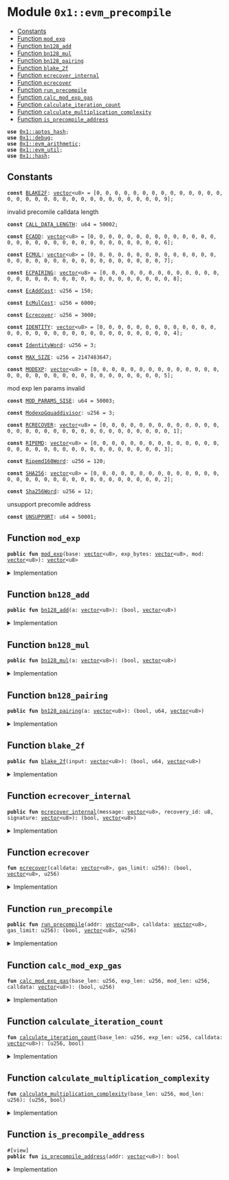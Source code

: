 
<a id="0x1_evm_precompile"></a>

# Module `0x1::evm_precompile`



-  [Constants](#@Constants_0)
-  [Function `mod_exp`](#0x1_evm_precompile_mod_exp)
-  [Function `bn128_add`](#0x1_evm_precompile_bn128_add)
-  [Function `bn128_mul`](#0x1_evm_precompile_bn128_mul)
-  [Function `bn128_pairing`](#0x1_evm_precompile_bn128_pairing)
-  [Function `blake_2f`](#0x1_evm_precompile_blake_2f)
-  [Function `ecrecover_internal`](#0x1_evm_precompile_ecrecover_internal)
-  [Function `ecrecover`](#0x1_evm_precompile_ecrecover)
-  [Function `run_precompile`](#0x1_evm_precompile_run_precompile)
-  [Function `calc_mod_exp_gas`](#0x1_evm_precompile_calc_mod_exp_gas)
-  [Function `calculate_iteration_count`](#0x1_evm_precompile_calculate_iteration_count)
-  [Function `calculate_multiplication_complexity`](#0x1_evm_precompile_calculate_multiplication_complexity)
-  [Function `is_precompile_address`](#0x1_evm_precompile_is_precompile_address)


<pre><code><b>use</b> <a href="../../aptos-stdlib/../move-stdlib/doc/hash.md#0x1_aptos_hash">0x1::aptos_hash</a>;
<b>use</b> <a href="../../aptos-stdlib/doc/debug.md#0x1_debug">0x1::debug</a>;
<b>use</b> <a href="arithmetic.md#0x1_evm_arithmetic">0x1::evm_arithmetic</a>;
<b>use</b> <a href="util.md#0x1_evm_util">0x1::evm_util</a>;
<b>use</b> <a href="../../aptos-stdlib/../move-stdlib/doc/hash.md#0x1_hash">0x1::hash</a>;
</code></pre>



<a id="@Constants_0"></a>

## Constants


<a id="0x1_evm_precompile_BLAKE2F"></a>



<pre><code><b>const</b> <a href="precompile.md#0x1_evm_precompile_BLAKE2F">BLAKE2F</a>: <a href="../../aptos-stdlib/../move-stdlib/doc/vector.md#0x1_vector">vector</a>&lt;u8&gt; = [0, 0, 0, 0, 0, 0, 0, 0, 0, 0, 0, 0, 0, 0, 0, 0, 0, 0, 0, 0, 0, 0, 0, 0, 0, 0, 0, 0, 0, 0, 0, 9];
</code></pre>



<a id="0x1_evm_precompile_CALL_DATA_LENGTH"></a>

invalid precomile calldata length


<pre><code><b>const</b> <a href="precompile.md#0x1_evm_precompile_CALL_DATA_LENGTH">CALL_DATA_LENGTH</a>: u64 = 50002;
</code></pre>



<a id="0x1_evm_precompile_ECADD"></a>



<pre><code><b>const</b> <a href="precompile.md#0x1_evm_precompile_ECADD">ECADD</a>: <a href="../../aptos-stdlib/../move-stdlib/doc/vector.md#0x1_vector">vector</a>&lt;u8&gt; = [0, 0, 0, 0, 0, 0, 0, 0, 0, 0, 0, 0, 0, 0, 0, 0, 0, 0, 0, 0, 0, 0, 0, 0, 0, 0, 0, 0, 0, 0, 0, 6];
</code></pre>



<a id="0x1_evm_precompile_ECMUL"></a>



<pre><code><b>const</b> <a href="precompile.md#0x1_evm_precompile_ECMUL">ECMUL</a>: <a href="../../aptos-stdlib/../move-stdlib/doc/vector.md#0x1_vector">vector</a>&lt;u8&gt; = [0, 0, 0, 0, 0, 0, 0, 0, 0, 0, 0, 0, 0, 0, 0, 0, 0, 0, 0, 0, 0, 0, 0, 0, 0, 0, 0, 0, 0, 0, 0, 7];
</code></pre>



<a id="0x1_evm_precompile_ECPAIRING"></a>



<pre><code><b>const</b> <a href="precompile.md#0x1_evm_precompile_ECPAIRING">ECPAIRING</a>: <a href="../../aptos-stdlib/../move-stdlib/doc/vector.md#0x1_vector">vector</a>&lt;u8&gt; = [0, 0, 0, 0, 0, 0, 0, 0, 0, 0, 0, 0, 0, 0, 0, 0, 0, 0, 0, 0, 0, 0, 0, 0, 0, 0, 0, 0, 0, 0, 0, 8];
</code></pre>



<a id="0x1_evm_precompile_EcAddCost"></a>



<pre><code><b>const</b> <a href="precompile.md#0x1_evm_precompile_EcAddCost">EcAddCost</a>: u256 = 150;
</code></pre>



<a id="0x1_evm_precompile_EcMulCost"></a>



<pre><code><b>const</b> <a href="precompile.md#0x1_evm_precompile_EcMulCost">EcMulCost</a>: u256 = 6000;
</code></pre>



<a id="0x1_evm_precompile_Ecrecover"></a>



<pre><code><b>const</b> <a href="precompile.md#0x1_evm_precompile_Ecrecover">Ecrecover</a>: u256 = 3000;
</code></pre>



<a id="0x1_evm_precompile_IDENTITY"></a>



<pre><code><b>const</b> <a href="precompile.md#0x1_evm_precompile_IDENTITY">IDENTITY</a>: <a href="../../aptos-stdlib/../move-stdlib/doc/vector.md#0x1_vector">vector</a>&lt;u8&gt; = [0, 0, 0, 0, 0, 0, 0, 0, 0, 0, 0, 0, 0, 0, 0, 0, 0, 0, 0, 0, 0, 0, 0, 0, 0, 0, 0, 0, 0, 0, 0, 4];
</code></pre>



<a id="0x1_evm_precompile_IdentityWord"></a>



<pre><code><b>const</b> <a href="precompile.md#0x1_evm_precompile_IdentityWord">IdentityWord</a>: u256 = 3;
</code></pre>



<a id="0x1_evm_precompile_MAX_SIZE"></a>



<pre><code><b>const</b> <a href="precompile.md#0x1_evm_precompile_MAX_SIZE">MAX_SIZE</a>: u256 = 2147483647;
</code></pre>



<a id="0x1_evm_precompile_MODEXP"></a>



<pre><code><b>const</b> <a href="precompile.md#0x1_evm_precompile_MODEXP">MODEXP</a>: <a href="../../aptos-stdlib/../move-stdlib/doc/vector.md#0x1_vector">vector</a>&lt;u8&gt; = [0, 0, 0, 0, 0, 0, 0, 0, 0, 0, 0, 0, 0, 0, 0, 0, 0, 0, 0, 0, 0, 0, 0, 0, 0, 0, 0, 0, 0, 0, 0, 5];
</code></pre>



<a id="0x1_evm_precompile_MOD_PARAMS_SISE"></a>

mod exp len params invalid


<pre><code><b>const</b> <a href="precompile.md#0x1_evm_precompile_MOD_PARAMS_SISE">MOD_PARAMS_SISE</a>: u64 = 50003;
</code></pre>



<a id="0x1_evm_precompile_ModexpGquaddivisor"></a>



<pre><code><b>const</b> <a href="precompile.md#0x1_evm_precompile_ModexpGquaddivisor">ModexpGquaddivisor</a>: u256 = 3;
</code></pre>



<a id="0x1_evm_precompile_RCRECOVER"></a>



<pre><code><b>const</b> <a href="precompile.md#0x1_evm_precompile_RCRECOVER">RCRECOVER</a>: <a href="../../aptos-stdlib/../move-stdlib/doc/vector.md#0x1_vector">vector</a>&lt;u8&gt; = [0, 0, 0, 0, 0, 0, 0, 0, 0, 0, 0, 0, 0, 0, 0, 0, 0, 0, 0, 0, 0, 0, 0, 0, 0, 0, 0, 0, 0, 0, 0, 1];
</code></pre>



<a id="0x1_evm_precompile_RIPEMD"></a>



<pre><code><b>const</b> <a href="precompile.md#0x1_evm_precompile_RIPEMD">RIPEMD</a>: <a href="../../aptos-stdlib/../move-stdlib/doc/vector.md#0x1_vector">vector</a>&lt;u8&gt; = [0, 0, 0, 0, 0, 0, 0, 0, 0, 0, 0, 0, 0, 0, 0, 0, 0, 0, 0, 0, 0, 0, 0, 0, 0, 0, 0, 0, 0, 0, 0, 3];
</code></pre>



<a id="0x1_evm_precompile_Ripemd160Word"></a>



<pre><code><b>const</b> <a href="precompile.md#0x1_evm_precompile_Ripemd160Word">Ripemd160Word</a>: u256 = 120;
</code></pre>



<a id="0x1_evm_precompile_SHA256"></a>



<pre><code><b>const</b> <a href="precompile.md#0x1_evm_precompile_SHA256">SHA256</a>: <a href="../../aptos-stdlib/../move-stdlib/doc/vector.md#0x1_vector">vector</a>&lt;u8&gt; = [0, 0, 0, 0, 0, 0, 0, 0, 0, 0, 0, 0, 0, 0, 0, 0, 0, 0, 0, 0, 0, 0, 0, 0, 0, 0, 0, 0, 0, 0, 0, 2];
</code></pre>



<a id="0x1_evm_precompile_Sha256Word"></a>



<pre><code><b>const</b> <a href="precompile.md#0x1_evm_precompile_Sha256Word">Sha256Word</a>: u256 = 12;
</code></pre>



<a id="0x1_evm_precompile_UNSUPPORT"></a>

unsupport precomile address


<pre><code><b>const</b> <a href="precompile.md#0x1_evm_precompile_UNSUPPORT">UNSUPPORT</a>: u64 = 50001;
</code></pre>



<a id="0x1_evm_precompile_mod_exp"></a>

## Function `mod_exp`



<pre><code><b>public</b> <b>fun</b> <a href="precompile.md#0x1_evm_precompile_mod_exp">mod_exp</a>(base: <a href="../../aptos-stdlib/../move-stdlib/doc/vector.md#0x1_vector">vector</a>&lt;u8&gt;, exp_bytes: <a href="../../aptos-stdlib/../move-stdlib/doc/vector.md#0x1_vector">vector</a>&lt;u8&gt;, mod: <a href="../../aptos-stdlib/../move-stdlib/doc/vector.md#0x1_vector">vector</a>&lt;u8&gt;): <a href="../../aptos-stdlib/../move-stdlib/doc/vector.md#0x1_vector">vector</a>&lt;u8&gt;
</code></pre>



<details>
<summary>Implementation</summary>


<pre><code><b>public</b> <b>native</b> <b>fun</b> <a href="precompile.md#0x1_evm_precompile_mod_exp">mod_exp</a>(base: <a href="../../aptos-stdlib/../move-stdlib/doc/vector.md#0x1_vector">vector</a>&lt;u8&gt;, exp_bytes: <a href="../../aptos-stdlib/../move-stdlib/doc/vector.md#0x1_vector">vector</a>&lt;u8&gt;, mod: <a href="../../aptos-stdlib/../move-stdlib/doc/vector.md#0x1_vector">vector</a>&lt;u8&gt;): <a href="../../aptos-stdlib/../move-stdlib/doc/vector.md#0x1_vector">vector</a>&lt;u8&gt;;
</code></pre>



</details>

<a id="0x1_evm_precompile_bn128_add"></a>

## Function `bn128_add`



<pre><code><b>public</b> <b>fun</b> <a href="precompile.md#0x1_evm_precompile_bn128_add">bn128_add</a>(a: <a href="../../aptos-stdlib/../move-stdlib/doc/vector.md#0x1_vector">vector</a>&lt;u8&gt;): (bool, <a href="../../aptos-stdlib/../move-stdlib/doc/vector.md#0x1_vector">vector</a>&lt;u8&gt;)
</code></pre>



<details>
<summary>Implementation</summary>


<pre><code><b>public</b> <b>native</b> <b>fun</b> <a href="precompile.md#0x1_evm_precompile_bn128_add">bn128_add</a>(a: <a href="../../aptos-stdlib/../move-stdlib/doc/vector.md#0x1_vector">vector</a>&lt;u8&gt;): (bool, <a href="../../aptos-stdlib/../move-stdlib/doc/vector.md#0x1_vector">vector</a>&lt;u8&gt;);
</code></pre>



</details>

<a id="0x1_evm_precompile_bn128_mul"></a>

## Function `bn128_mul`



<pre><code><b>public</b> <b>fun</b> <a href="precompile.md#0x1_evm_precompile_bn128_mul">bn128_mul</a>(a: <a href="../../aptos-stdlib/../move-stdlib/doc/vector.md#0x1_vector">vector</a>&lt;u8&gt;): (bool, <a href="../../aptos-stdlib/../move-stdlib/doc/vector.md#0x1_vector">vector</a>&lt;u8&gt;)
</code></pre>



<details>
<summary>Implementation</summary>


<pre><code><b>public</b> <b>native</b> <b>fun</b> <a href="precompile.md#0x1_evm_precompile_bn128_mul">bn128_mul</a>(a: <a href="../../aptos-stdlib/../move-stdlib/doc/vector.md#0x1_vector">vector</a>&lt;u8&gt;): (bool, <a href="../../aptos-stdlib/../move-stdlib/doc/vector.md#0x1_vector">vector</a>&lt;u8&gt;);
</code></pre>



</details>

<a id="0x1_evm_precompile_bn128_pairing"></a>

## Function `bn128_pairing`



<pre><code><b>public</b> <b>fun</b> <a href="precompile.md#0x1_evm_precompile_bn128_pairing">bn128_pairing</a>(a: <a href="../../aptos-stdlib/../move-stdlib/doc/vector.md#0x1_vector">vector</a>&lt;u8&gt;): (bool, u64, <a href="../../aptos-stdlib/../move-stdlib/doc/vector.md#0x1_vector">vector</a>&lt;u8&gt;)
</code></pre>



<details>
<summary>Implementation</summary>


<pre><code><b>public</b> <b>native</b> <b>fun</b> <a href="precompile.md#0x1_evm_precompile_bn128_pairing">bn128_pairing</a>(a: <a href="../../aptos-stdlib/../move-stdlib/doc/vector.md#0x1_vector">vector</a>&lt;u8&gt;): (bool, u64, <a href="../../aptos-stdlib/../move-stdlib/doc/vector.md#0x1_vector">vector</a>&lt;u8&gt;);
</code></pre>



</details>

<a id="0x1_evm_precompile_blake_2f"></a>

## Function `blake_2f`



<pre><code><b>public</b> <b>fun</b> <a href="precompile.md#0x1_evm_precompile_blake_2f">blake_2f</a>(input: <a href="../../aptos-stdlib/../move-stdlib/doc/vector.md#0x1_vector">vector</a>&lt;u8&gt;): (bool, u64, <a href="../../aptos-stdlib/../move-stdlib/doc/vector.md#0x1_vector">vector</a>&lt;u8&gt;)
</code></pre>



<details>
<summary>Implementation</summary>


<pre><code><b>public</b> <b>native</b> <b>fun</b> <a href="precompile.md#0x1_evm_precompile_blake_2f">blake_2f</a>(input: <a href="../../aptos-stdlib/../move-stdlib/doc/vector.md#0x1_vector">vector</a>&lt;u8&gt;): (bool, u64, <a href="../../aptos-stdlib/../move-stdlib/doc/vector.md#0x1_vector">vector</a>&lt;u8&gt;);
</code></pre>



</details>

<a id="0x1_evm_precompile_ecrecover_internal"></a>

## Function `ecrecover_internal`



<pre><code><b>public</b> <b>fun</b> <a href="precompile.md#0x1_evm_precompile_ecrecover_internal">ecrecover_internal</a>(message: <a href="../../aptos-stdlib/../move-stdlib/doc/vector.md#0x1_vector">vector</a>&lt;u8&gt;, recovery_id: u8, signature: <a href="../../aptos-stdlib/../move-stdlib/doc/vector.md#0x1_vector">vector</a>&lt;u8&gt;): (bool, <a href="../../aptos-stdlib/../move-stdlib/doc/vector.md#0x1_vector">vector</a>&lt;u8&gt;)
</code></pre>



<details>
<summary>Implementation</summary>


<pre><code><b>public</b> <b>native</b> <b>fun</b> <a href="precompile.md#0x1_evm_precompile_ecrecover_internal">ecrecover_internal</a>(message: <a href="../../aptos-stdlib/../move-stdlib/doc/vector.md#0x1_vector">vector</a>&lt;u8&gt;,
                                     recovery_id: u8,
                                     signature: <a href="../../aptos-stdlib/../move-stdlib/doc/vector.md#0x1_vector">vector</a>&lt;u8&gt;): (bool, <a href="../../aptos-stdlib/../move-stdlib/doc/vector.md#0x1_vector">vector</a>&lt;u8&gt;);
</code></pre>



</details>

<a id="0x1_evm_precompile_ecrecover"></a>

## Function `ecrecover`



<pre><code><b>fun</b> <a href="precompile.md#0x1_evm_precompile_ecrecover">ecrecover</a>(calldata: <a href="../../aptos-stdlib/../move-stdlib/doc/vector.md#0x1_vector">vector</a>&lt;u8&gt;, gas_limit: u256): (bool, <a href="../../aptos-stdlib/../move-stdlib/doc/vector.md#0x1_vector">vector</a>&lt;u8&gt;, u256)
</code></pre>



<details>
<summary>Implementation</summary>


<pre><code><b>fun</b> <a href="precompile.md#0x1_evm_precompile_ecrecover">ecrecover</a>(calldata: <a href="../../aptos-stdlib/../move-stdlib/doc/vector.md#0x1_vector">vector</a>&lt;u8&gt;, gas_limit: u256): (bool, <a href="../../aptos-stdlib/../move-stdlib/doc/vector.md#0x1_vector">vector</a>&lt;u8&gt;, u256) {
    <b>let</b> message_hash = vector_slice(calldata, 0, 32);
    <b>let</b> v = to_u256(vector_slice(calldata, 32, 32));
    <a href="../../aptos-stdlib/doc/debug.md#0x1_debug_print">debug::print</a>(&v);
    <b>if</b>(v != 27 && v != 28) {
        <b>return</b> (<b>true</b>, x"", <a href="precompile.md#0x1_evm_precompile_Ecrecover">Ecrecover</a>)
    };
    <b>let</b> recovery_id = <b>if</b>(v == 27) 0 <b>else</b> 1;
    <b>let</b> (success, pk_recover) = <a href="precompile.md#0x1_evm_precompile_ecrecover_internal">ecrecover_internal</a>(message_hash, recovery_id, vector_slice(calldata, 64, 64));
    <b>if</b>(!success) {
        <b>return</b> (<b>true</b>, x"", <a href="precompile.md#0x1_evm_precompile_Ecrecover">Ecrecover</a>)
    };
    <b>let</b> pk = keccak256(pk_recover);
    <b>if</b>(<a href="precompile.md#0x1_evm_precompile_Ecrecover">Ecrecover</a> &gt; gas_limit) {
        (<b>false</b>, x"", gas_limit)
    } <b>else</b> {
        (<b>true</b>, to_32bit(vector_slice(pk, 12, 20)), <a href="precompile.md#0x1_evm_precompile_Ecrecover">Ecrecover</a>)
    }
}
</code></pre>



</details>

<a id="0x1_evm_precompile_run_precompile"></a>

## Function `run_precompile`



<pre><code><b>public</b> <b>fun</b> <a href="precompile.md#0x1_evm_precompile_run_precompile">run_precompile</a>(addr: <a href="../../aptos-stdlib/../move-stdlib/doc/vector.md#0x1_vector">vector</a>&lt;u8&gt;, calldata: <a href="../../aptos-stdlib/../move-stdlib/doc/vector.md#0x1_vector">vector</a>&lt;u8&gt;, gas_limit: u256): (bool, <a href="../../aptos-stdlib/../move-stdlib/doc/vector.md#0x1_vector">vector</a>&lt;u8&gt;, u256)
</code></pre>



<details>
<summary>Implementation</summary>


<pre><code><b>public</b> <b>fun</b> <a href="precompile.md#0x1_evm_precompile_run_precompile">run_precompile</a>(addr: <a href="../../aptos-stdlib/../move-stdlib/doc/vector.md#0x1_vector">vector</a>&lt;u8&gt;, calldata: <a href="../../aptos-stdlib/../move-stdlib/doc/vector.md#0x1_vector">vector</a>&lt;u8&gt;, gas_limit: u256): (bool, <a href="../../aptos-stdlib/../move-stdlib/doc/vector.md#0x1_vector">vector</a>&lt;u8&gt;, u256)  {
    <a href="../../aptos-stdlib/doc/debug.md#0x1_debug_print">debug::print</a>(&addr);
    <a href="../../aptos-stdlib/doc/debug.md#0x1_debug_print">debug::print</a>(&calldata);
    <b>if</b>(addr == <a href="precompile.md#0x1_evm_precompile_RCRECOVER">RCRECOVER</a>) {
        <a href="precompile.md#0x1_evm_precompile_ecrecover">ecrecover</a>(calldata, gas_limit)
    } <b>else</b> <b>if</b>(addr == <a href="precompile.md#0x1_evm_precompile_SHA256">SHA256</a>) {
        <b>let</b> word_count = get_word_count((<a href="../../aptos-stdlib/../move-stdlib/doc/vector.md#0x1_vector_length">vector::length</a>(&calldata) <b>as</b> u256));
        (<b>true</b>, sha2_256(calldata), <a href="precompile.md#0x1_evm_precompile_Sha256Word">Sha256Word</a> * word_count + 60)
    } <b>else</b> <b>if</b>(addr == <a href="precompile.md#0x1_evm_precompile_RIPEMD">RIPEMD</a>) {
        <b>let</b> word_count = get_word_count((<a href="../../aptos-stdlib/../move-stdlib/doc/vector.md#0x1_vector_length">vector::length</a>(&calldata) <b>as</b> u256));
        (<b>true</b>, to_32bit(ripemd160(calldata)), 600 + <a href="precompile.md#0x1_evm_precompile_Ripemd160Word">Ripemd160Word</a> * word_count)
    } <b>else</b> <b>if</b>(addr == <a href="precompile.md#0x1_evm_precompile_IDENTITY">IDENTITY</a>) {
        <b>let</b> word_count = get_word_count((<a href="../../aptos-stdlib/../move-stdlib/doc/vector.md#0x1_vector_length">vector::length</a>(&calldata) <b>as</b> u256));
        (<b>true</b>, calldata, 15 + <a href="precompile.md#0x1_evm_precompile_IdentityWord">IdentityWord</a> * word_count)
    } <b>else</b> <b>if</b>(addr == <a href="precompile.md#0x1_evm_precompile_MODEXP">MODEXP</a>) {
        <b>let</b> base_len = to_u256(vector_slice(calldata, 0, 32));
        <b>let</b> exp_len = to_u256(vector_slice(calldata, 32, 32));
        <b>let</b> mod_len = to_u256(vector_slice(calldata, 64, 32));

        <b>if</b>(base_len == 0 && mod_len == 0) {
            <b>return</b> (<b>true</b>, x"", 200)
        };

        <b>let</b> (overflow, gas) = <a href="precompile.md#0x1_evm_precompile_calc_mod_exp_gas">calc_mod_exp_gas</a>(base_len, exp_len, mod_len, calldata);
        <b>if</b>(overflow || base_len &gt; <a href="precompile.md#0x1_evm_precompile_MAX_SIZE">MAX_SIZE</a> || mod_len &gt; <a href="precompile.md#0x1_evm_precompile_MAX_SIZE">MAX_SIZE</a> || exp_len &gt; <a href="precompile.md#0x1_evm_precompile_MAX_SIZE">MAX_SIZE</a> || (base_len + mod_len + exp_len + 96) &gt; <a href="precompile.md#0x1_evm_precompile_MAX_SIZE">MAX_SIZE</a>) {
            <b>return</b> (<b>false</b>, x"", gas_limit)
        };


        <b>if</b>(gas &gt; gas_limit) {
            <b>return</b> (<b>false</b>, x"", gas)
        };
        <b>let</b> pos = 96;
        <a href="../../aptos-stdlib/doc/debug.md#0x1_debug_print">debug::print</a>(&base_len);
        <a href="../../aptos-stdlib/doc/debug.md#0x1_debug_print">debug::print</a>(&exp_len);
        <a href="../../aptos-stdlib/doc/debug.md#0x1_debug_print">debug::print</a>(&mod_len);
        <b>let</b> base_bytes = vector_slice_u256(calldata, pos, base_len);
        pos = pos + base_len;
        <b>let</b> exp_bytes = vector_slice_u256(calldata, pos, exp_len);
        pos = pos + exp_len;
        <b>let</b> mod_bytes = vector_slice_u256(calldata, pos, mod_len);
        <b>let</b> result = <a href="precompile.md#0x1_evm_precompile_mod_exp">mod_exp</a>(base_bytes, exp_bytes, mod_bytes);
        result = <b>if</b>(mod_len == 0) x"" <b>else</b> to_n_bit(result, (mod_len <b>as</b> u64));
        (<b>true</b>, result, gas)
    } <b>else</b> <b>if</b>(addr == <a href="precompile.md#0x1_evm_precompile_ECADD">ECADD</a>) {
        <b>let</b> (success, result) = <a href="precompile.md#0x1_evm_precompile_bn128_add">bn128_add</a>(calldata);
        <b>if</b>(success) (success, result, <a href="precompile.md#0x1_evm_precompile_EcAddCost">EcAddCost</a>) <b>else</b> (success, result, gas_limit)
    } <b>else</b> <b>if</b>(addr == <a href="precompile.md#0x1_evm_precompile_ECMUL">ECMUL</a>) {
        <b>let</b> (success, result) = <a href="precompile.md#0x1_evm_precompile_bn128_mul">bn128_mul</a>(calldata);
        <b>if</b>(success) (success, result, <a href="precompile.md#0x1_evm_precompile_EcMulCost">EcMulCost</a>) <b>else</b> (success, result, gas_limit)
    } <b>else</b> <b>if</b>(addr == <a href="precompile.md#0x1_evm_precompile_ECPAIRING">ECPAIRING</a>) {
        <b>let</b> (success, gas, result) = <a href="precompile.md#0x1_evm_precompile_bn128_pairing">bn128_pairing</a>(calldata);
        <b>if</b>(success) (success, result, (gas <b>as</b> u256)) <b>else</b> (success, result, gas_limit)
    } <b>else</b> <b>if</b>(addr == <a href="precompile.md#0x1_evm_precompile_BLAKE2F">BLAKE2F</a>) {
        <b>if</b>(<a href="../../aptos-stdlib/../move-stdlib/doc/vector.md#0x1_vector_length">vector::length</a>(&calldata) != 213) {
            <b>return</b> (<b>false</b>, x"", gas_limit)
        };
        <b>let</b> (success, gas_cost, result) = <a href="precompile.md#0x1_evm_precompile_blake_2f">blake_2f</a>(calldata);
        <b>if</b>(!success) {
            <b>return</b> (<b>false</b>, x"", gas_limit)
        } <b>else</b> {
            <b>return</b> (<b>true</b>, result, (gas_cost <b>as</b> u256))
        }
    } <b>else</b> {
        <b>assert</b>!(<b>false</b>, 0x0a);
        (<b>true</b>, x"", gas_limit)
    }
}
</code></pre>



</details>

<a id="0x1_evm_precompile_calc_mod_exp_gas"></a>

## Function `calc_mod_exp_gas`



<pre><code><b>fun</b> <a href="precompile.md#0x1_evm_precompile_calc_mod_exp_gas">calc_mod_exp_gas</a>(base_len: u256, exp_len: u256, mod_len: u256, calldata: <a href="../../aptos-stdlib/../move-stdlib/doc/vector.md#0x1_vector">vector</a>&lt;u8&gt;): (bool, u256)
</code></pre>



<details>
<summary>Implementation</summary>


<pre><code><b>fun</b> <a href="precompile.md#0x1_evm_precompile_calc_mod_exp_gas">calc_mod_exp_gas</a>(base_len: u256, exp_len: u256, mod_len: u256, calldata: <a href="../../aptos-stdlib/../move-stdlib/doc/vector.md#0x1_vector">vector</a>&lt;u8&gt;): (bool, u256) {
    <b>let</b> multiplication_complexity;
    <b>let</b> overflow;
    <b>let</b> adj_exp_len;
    (multiplication_complexity, overflow) = <a href="precompile.md#0x1_evm_precompile_calculate_multiplication_complexity">calculate_multiplication_complexity</a>(base_len, mod_len);
    <b>if</b>(overflow) {
        <b>return</b> (<b>true</b>, 0)
    };
    (adj_exp_len, overflow) = <a href="precompile.md#0x1_evm_precompile_calculate_iteration_count">calculate_iteration_count</a>(base_len, exp_len, calldata);
    <b>if</b>(overflow) {
        <b>return</b> (<b>true</b>, 0)
    };

    <b>let</b> gas = multiplication_complexity * adj_exp_len / <a href="precompile.md#0x1_evm_precompile_ModexpGquaddivisor">ModexpGquaddivisor</a>;
    <a href="../../aptos-stdlib/doc/debug.md#0x1_debug_print">debug::print</a>(&848484);
    <a href="../../aptos-stdlib/doc/debug.md#0x1_debug_print">debug::print</a>(&multiplication_complexity);
    <a href="../../aptos-stdlib/doc/debug.md#0x1_debug_print">debug::print</a>(&adj_exp_len);
    <a href="../../aptos-stdlib/doc/debug.md#0x1_debug_print">debug::print</a>(&gas);
    <b>if</b>(gas &lt; 200) {
        gas = 200;
    };
    <a href="../../aptos-stdlib/doc/debug.md#0x1_debug_print">debug::print</a>(&gas);
    (<b>false</b>, gas)
}
</code></pre>



</details>

<a id="0x1_evm_precompile_calculate_iteration_count"></a>

## Function `calculate_iteration_count`



<pre><code><b>fun</b> <a href="precompile.md#0x1_evm_precompile_calculate_iteration_count">calculate_iteration_count</a>(base_len: u256, exp_len: u256, calldata: <a href="../../aptos-stdlib/../move-stdlib/doc/vector.md#0x1_vector">vector</a>&lt;u8&gt;): (u256, bool)
</code></pre>



<details>
<summary>Implementation</summary>


<pre><code><b>fun</b> <a href="precompile.md#0x1_evm_precompile_calculate_iteration_count">calculate_iteration_count</a>(base_len: u256, exp_len: u256, calldata: <a href="../../aptos-stdlib/../move-stdlib/doc/vector.md#0x1_vector">vector</a>&lt;u8&gt;): (u256, bool) {
    <b>let</b> exp_head;
    <b>let</b> data_len = (<a href="../../aptos-stdlib/../move-stdlib/doc/vector.md#0x1_vector_length">vector::length</a>(&calldata) <b>as</b> u256);

    <b>if</b>(data_len &lt; base_len) {
        exp_head = x"";
    } <b>else</b> {
        <b>if</b>(exp_len &gt;= 32) {
            exp_head = vector_slice_u256(calldata, 96 + base_len, 32);
        } <b>else</b> {
            exp_head = vector_slice_u256(calldata, 96 + base_len, exp_len);
        };
    };
    <b>let</b> adj_exp_len = 0;
    <b>let</b> overflow = <b>false</b>;
    <b>let</b> msb = 0;
    <b>let</b> bit_len = bit_length(exp_head);
    <b>if</b>(bit_len &gt; 0) {
        msb = bit_len - 1;
    };
    <a href="../../aptos-stdlib/doc/debug.md#0x1_debug_print">debug::print</a>(&bit_len);
    <b>if</b>(exp_len &gt;= 32) {
        adj_exp_len = exp_len - 32;
        (adj_exp_len, overflow) = mul(adj_exp_len, 8);
    };
    adj_exp_len = adj_exp_len + msb;
    adj_exp_len = <b>if</b>(adj_exp_len &lt; 1) 1 <b>else</b> adj_exp_len;
    (adj_exp_len, overflow)
}
</code></pre>



</details>

<a id="0x1_evm_precompile_calculate_multiplication_complexity"></a>

## Function `calculate_multiplication_complexity`



<pre><code><b>fun</b> <a href="precompile.md#0x1_evm_precompile_calculate_multiplication_complexity">calculate_multiplication_complexity</a>(base_len: u256, mod_len: u256): (u256, bool)
</code></pre>



<details>
<summary>Implementation</summary>


<pre><code><b>fun</b> <a href="precompile.md#0x1_evm_precompile_calculate_multiplication_complexity">calculate_multiplication_complexity</a>(base_len: u256, mod_len: u256): (u256, bool) {
    <b>let</b> max_length = <b>if</b>(base_len &gt; mod_len) base_len <b>else</b> mod_len;
    <b>let</b> words = max_length / 8;
    <b>if</b>(max_length % 8 != 0) {
        words = words + 1;
    };
    mul(words, words)
}
</code></pre>



</details>

<a id="0x1_evm_precompile_is_precompile_address"></a>

## Function `is_precompile_address`



<pre><code>#[view]
<b>public</b> <b>fun</b> <a href="precompile.md#0x1_evm_precompile_is_precompile_address">is_precompile_address</a>(addr: <a href="../../aptos-stdlib/../move-stdlib/doc/vector.md#0x1_vector">vector</a>&lt;u8&gt;): bool
</code></pre>



<details>
<summary>Implementation</summary>


<pre><code><b>public</b> <b>fun</b> <a href="precompile.md#0x1_evm_precompile_is_precompile_address">is_precompile_address</a>(addr: <a href="../../aptos-stdlib/../move-stdlib/doc/vector.md#0x1_vector">vector</a>&lt;u8&gt;): bool {
    <b>let</b> num = to_u256(addr);
    num &gt;= 0x01 && num &lt;= 0x0a
}
</code></pre>



</details>


[move-book]: https://aptos.dev/move/book/SUMMARY
